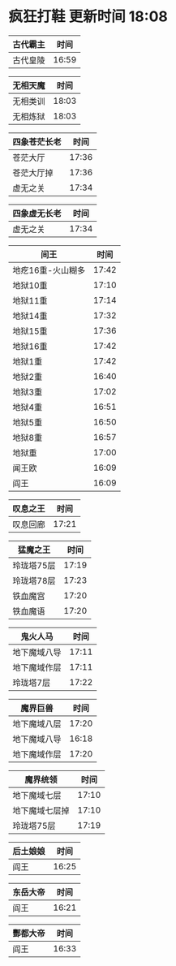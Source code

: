 # 疯狂打鞋 更新时间 18:08

| 古代霸主   | 时间    |
|--------|-------|
| 古代皇陵 | 16:59 |

| 无相天魔   | 时间    |
|--------|-------|
| 无相类训 | 18:03 |
| 无相炼狱 | 18:03 |

| 四象苍茫长老   | 时间    |
|--------|-------|
| 苍茫大厅 | 17:36 |
| 苍茫大厅掉 | 17:36 |
| 虚无之关 | 17:34 |

| 四象虚无长老   | 时间    |
|--------|-------|
| 虚无之关 | 17:34 |

| 间王   | 时间    |
|--------|-------|
| 地疙16重-火山糊多 | 17:42 |
| 地狱10重 | 17:10 |
| 地狱11重 | 17:14 |
| 地狱14重 | 17:32 |
| 地狱15重 | 17:36 |
| 地狱16重 | 17:42 |
| 地狱1重 | 17:42 |
| 地狱2重 | 16:40 |
| 地狱3重 | 17:02 |
| 地狱4重 | 16:51 |
| 地狱5重 | 16:50 |
| 地狱8重 | 16:57 |
| 地狱重 | 17:00 |
| 闻王欧 | 16:09 |
| 阎王 | 16:09 |

| 叹息之王   | 时间    |
|--------|-------|
| 叹息回廊 | 17:21 |

| 猛魔之王   | 时间    |
|--------|-------|
| 玲珑塔75层 | 17:19 |
| 玲珑塔78层 | 17:23 |
| 铁血魔宫 | 17:20 |
| 铁血魔语 | 17:20 |

| 鬼火人马   | 时间    |
|--------|-------|
| 地下魔域八导 | 17:11 |
| 地下魔域作层 | 17:11 |
| 玲珑塔7层 | 17:22 |

| 魔界巨兽   | 时间    |
|--------|-------|
| 地下魔域八层 | 17:20 |
| 地下魔域八导 | 16:18 |
| 地下魔域作层 | 17:20 |

| 魔界统领   | 时间    |
|--------|-------|
| 地下魔域七层 | 17:10 |
| 地下魔域七层掉 | 17:10 |
| 玲珑塔75层 | 17:19 |

| 后土娘娘   | 时间    |
|--------|-------|
| 阎王 | 16:25 |

| 东岳大帝   | 时间    |
|--------|-------|
| 阎王 | 16:21 |

| 酆都大帝   | 时间    |
|--------|-------|
| 阎王 | 16:33 |